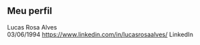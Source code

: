 Meu perfil
-------

Lucas Rosa Alves  
03/06/1994
https://www.linkedin.com/in/lucasrosaalves/
LinkedIn